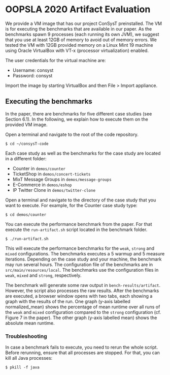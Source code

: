 # OOPSLA 2020 Artifact Evaluation

We provide a VM image that has our project ConSysT preinstalled.
The VM is for executing the benchmarks that are available
in our paper.
As the benchmarks spawn 9 processes (each running its own JVM),
we suggest that you use at least 12GB of memory to avoid out of memory
errors.
We tested the VM with 12GB provided memory on a Linux Mint 19
machine using Oracle VirtualBox with VT-x (processor virtualization) enabled.

The user credentials for the virtual machine are:

* Username: consyst
* Password: consyst

Import the image by starting VirtualBox and then File > Import appliance.

## Executing the benchmarks

In the paper, there are benchmarks for five different case studies
(see Section 6.1).
In the following, we explain how to execute them on the provided
VM image.

Open a terminal and navigate to the root of the code repository.

`$ cd ~/consysT-code`


Each case study as well as the benchmarks for the case study are
located in a different folder:

* Counter in `demos/counter`
* TicketShop in `demos/concert-tickets`
* MixT Message Groups in `demos/message-groups`
* E-Commerce in `demos/eshop`
* IP Twitter Clone in `demos/twitter-clone`

Open a terminal and navigate to the directory of the case study
that you want to execute. For example, for the Counter case study
type:

`$ cd demos/counter`

You can execute the performance benchmark from the paper.
For that execute the `run-artifact.sh` script located in the benchmark
folder.

`$ ./run-artifact.sh`

This will execute the performance benchmarks
for the `weak`, `strong` and `mixed` configurations.
The benchmarks executes a 5 warmup and 5 measure iterations.
Depending on the case study and your machine,
the benchmark may run several hours.
The configuration file of the benchmarks are in `src/main/resources/local`.
The benchmarks use the configuration files in `weak`, `mixed` and `strong`,
respectively.


The benchmark will generate some raw output in
`bench-results/artifact`.
However, the script also processes the raw results.
After the benchmarks are executed, a browser window opens
with two tabs, each showing a graph with the results of the run.
One graph (y-axis labelled normalized_mean) shows the percentage
of mean runtime over all runs of the `weak` and `mixed` configuration
compared to the `strong` configuration (cf. Figure 7 in the paper).
The other graph (y-axis labelled mean) shows the absolute mean
runtime.


### Troubleshooting

In case a benchmark fails to execute, you need to rerun the whole
script. Before rerunning, ensure that all processes
are stopped. For that, you can kill all Java processes:

`$ pkill -f java`
